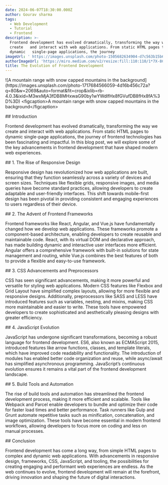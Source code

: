 ```yaml
---
date: 2024-06-07T18:30:00.000Z
author: Gourav sharma
tags:
  - Web Development
  - Tutorial
  - Frontend
description: >-
  Frontend development has evolved dramatically, transforming the way we
  create   and interact with web applications. From static HTML pages to
  dynamic   single-page applications, the journey
imageUrl: ' https://images.unsplash.com/photo-1505682634904-d7c563b15b6e?q=80&w=1836&auto=format&fit=crop&ixlib=rb-4.0.3&ixid=M3wxMjA3fDB8MHxwaG90by1wYWdlfHx8fGVufDB8fHx8fA%3D%3D'
authorImageUrl: 'https://miro.medium.com/v2/resize:fill:110:110/1*7X-8CkZowWlfEN9v9SRH6g.jpeg'
title: The Evolution of Frontend Development
---
```


!\[A mountain range with snow capped mountains in the background]\(https\://images.unsplash.com/photo-1717684566059-4d16b456c72a?q=80\&w=2069\&auto=format\&fit=crop\&ixlib=rb-4.0.3\&ixid=M3wxMjA3fDB8MHxwaG90by1wYWdlfHx8fGVufDB8fHx8fA%3D%3D)
\<figcaption>A mountain range with snow capped mountains in the background\</figcaption>

\## Introduction

Frontend development has evolved dramatically, transforming the way we create and interact with web applications. From static HTML pages to dynamic single-page applications, the journey of frontend technologies has been fascinating and impactful. In this blog post, we will explore some of the key advancements in frontend development that have shaped modern web experiences.

\## 1. The Rise of Responsive Design

Responsive design has revolutionized how web applications are built, ensuring that they function seamlessly across a variety of devices and screen sizes. Techniques like flexible grids, responsive images, and media queries have become standard practices, allowing developers to create adaptable and user-friendly interfaces. This shift towards mobile-first design has been pivotal in providing consistent and engaging experiences to users regardless of their device.

\## 2. The Advent of Frontend Frameworks

Frontend frameworks like React, Angular, and Vue.js have fundamentally changed how we develop web applications. These frameworks promote a component-based architecture, enabling developers to create reusable and maintainable code. React, with its virtual DOM and declarative approach, has made building dynamic and interactive user interfaces more efficient. Angular offers a comprehensive framework with built-in solutions for state management and routing, while Vue.js combines the best features of both to provide a flexible and easy-to-use framework.

\## 3. CSS Advancements and Preprocessors

CSS has seen significant advancements, making it more powerful and versatile for styling web applications. Modern CSS features like Flexbox and Grid Layout have simplified complex layouts, allowing for more flexible and responsive designs. Additionally, preprocessors like SASS and LESS have introduced features such as variables, nesting, and mixins, making CSS more maintainable and easier to write. These tools have empowered developers to create sophisticated and aesthetically pleasing designs with greater efficiency.

\## 4. JavaScript Evolution

JavaScript has undergone significant transformations, becoming a robust language for frontend development. ES6, also known as ECMAScript 2015, introduced features like arrow functions, classes, and template literals, which have improved code readability and functionality. The introduction of modules has enabled better code organization and reuse, while async/await has simplified asynchronous programming. JavaScript’s continuous evolution ensures it remains a vital part of the frontend development landscape.

\## 5. Build Tools and Automation

The rise of build tools and automation has streamlined the frontend development process, making it more efficient and scalable. Tools like Webpack and Parcel enable developers to bundle and optimize their code for faster load times and better performance. Task runners like Gulp and Grunt automate repetitive tasks such as minification, concatenation, and image optimization. These tools have become essential in modern frontend workflows, allowing developers to focus more on coding and less on manual processes.

\## Conclusion

Frontend development has come a long way, from simple HTML pages to complex and dynamic web applications. With advancements in responsive design, frameworks, CSS, JavaScript, and tooling, the possibilities for creating engaging and performant web experiences are endless. As the web continues to evolve, frontend development will remain at the forefront, driving innovation and shaping the future of digital interactions.
